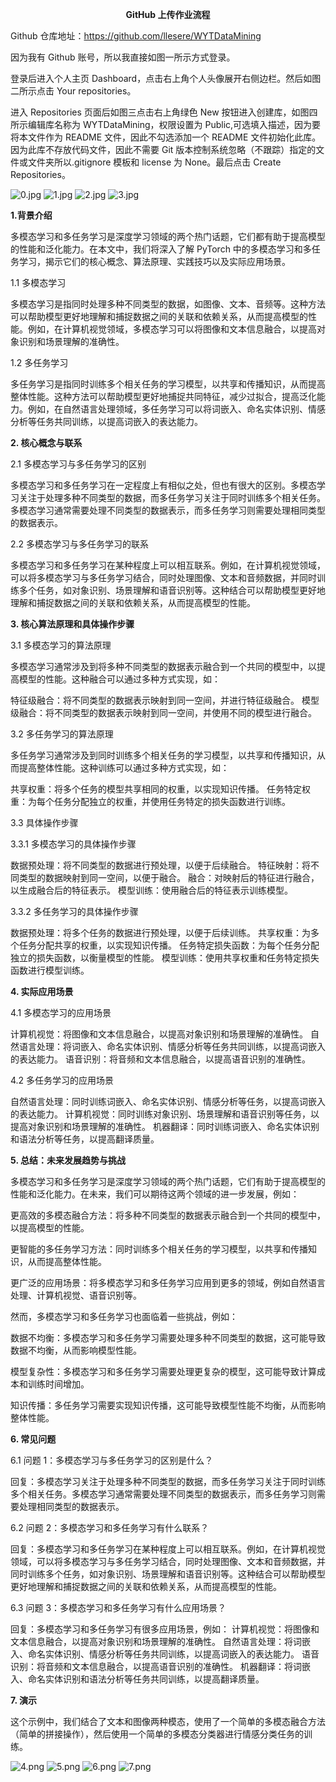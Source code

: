 **<center>GitHub 上传作业流程</center>**

Github 仓库地址：https://github.com/llesere/WYTDataMining

因为我有 Github 账号，所以我直接如图一所示方式登录。

登录后进入个人主页 Dashboard，点击右上角个人头像展开右侧边栏。然后如图二所示点击 Your repositories。

进入 Repositories 页面后如图三点击右上角绿色 New 按钮进入创建库，如图四所示编辑库名称为 WYTDataMining，权限设置为 Public,可选填入描述，因为要将本文件作为 README 文件，因此不勾选添加一个 README 文件初始化此库。因为此库不存放代码文件，因此不需要 Git 版本控制系统忽略（不跟踪）指定的文件或文件夹所以.gitignore 模板和 license 为 None。最后点击 Create Repositories。

![0.jpg](./img/0.jpg)
![1.jpg](./img/1.jpg)
![2.jpg](./img/2.jpg)
![3.jpg](./img/3.jpg)

**1.背景介绍**

多模态学习和多任务学习是深度学习领域的两个热门话题，它们都有助于提高模型的性能和泛化能力。在本文中，我们将深入了解 PyTorch 中的多模态学习和多任务学习，揭示它们的核心概念、算法原理、实践技巧以及实际应用场景。

1.1 多模态学习

多模态学习是指同时处理多种不同类型的数据，如图像、文本、音频等。这种方法可以帮助模型更好地理解和捕捉数据之间的关联和依赖关系，从而提高模型的性能。例如，在计算机视觉领域，多模态学习可以将图像和文本信息融合，以提高对象识别和场景理解的准确性。

1.2 多任务学习

多任务学习是指同时训练多个相关任务的学习模型，以共享和传播知识，从而提高整体性能。这种方法可以帮助模型更好地捕捉共同特征，减少过拟合，提高泛化能力。例如，在自然语言处理领域，多任务学习可以将词嵌入、命名实体识别、情感分析等任务共同训练，以提高词嵌入的表达能力。

**2. 核心概念与联系**

2.1 多模态学习与多任务学习的区别

多模态学习和多任务学习在一定程度上有相似之处，但也有很大的区别。多模态学习关注于处理多种不同类型的数据，而多任务学习关注于同时训练多个相关任务。多模态学习通常需要处理不同类型的数据表示，而多任务学习则需要处理相同类型的数据表示。

2.2 多模态学习与多任务学习的联系

多模态学习和多任务学习在某种程度上可以相互联系。例如，在计算机视觉领域，可以将多模态学习与多任务学习结合，同时处理图像、文本和音频数据，并同时训练多个任务，如对象识别、场景理解和语音识别等。这种结合可以帮助模型更好地理解和捕捉数据之间的关联和依赖关系，从而提高模型的性能。

**3. 核心算法原理和具体操作步骤**

3.1 多模态学习的算法原理

多模态学习通常涉及到将多种不同类型的数据表示融合到一个共同的模型中，以提高模型的性能。这种融合可以通过多种方式实现，如：

特征级融合：将不同类型的数据表示映射到同一空间，并进行特征级融合。
模型级融合：将不同类型的数据表示映射到同一空间，并使用不同的模型进行融合。

3.2 多任务学习的算法原理

多任务学习通常涉及到同时训练多个相关任务的学习模型，以共享和传播知识，从而提高整体性能。这种训练可以通过多种方式实现，如：

共享权重：将多个任务的模型共享相同的权重，以实现知识传播。
任务特定权重：为每个任务分配独立的权重，并使用任务特定的损失函数进行训练。

3.3 具体操作步骤

3.3.1 多模态学习的具体操作步骤

数据预处理：将不同类型的数据进行预处理，以便于后续融合。
特征映射：将不同类型的数据映射到同一空间，以便于融合。
融合：对映射后的特征进行融合，以生成融合后的特征表示。
模型训练：使用融合后的特征表示训练模型。

3.3.2 多任务学习的具体操作步骤

数据预处理：将多个任务的数据进行预处理，以便于后续训练。
共享权重：为多个任务分配共享的权重，以实现知识传播。
任务特定损失函数：为每个任务分配独立的损失函数，以衡量模型的性能。
模型训练：使用共享权重和任务特定损失函数进行模型训练。

**4. 实际应用场景**

4.1 多模态学习的应用场景

计算机视觉：将图像和文本信息融合，以提高对象识别和场景理解的准确性。
自然语言处理：将词嵌入、命名实体识别、情感分析等任务共同训练，以提高词嵌入的表达能力。
语音识别：将音频和文本信息融合，以提高语音识别的准确性。

4.2 多任务学习的应用场景

自然语言处理：同时训练词嵌入、命名实体识别、情感分析等任务，以提高词嵌入的表达能力。
计算机视觉：同时训练对象识别、场景理解和语音识别等任务，以提高对象识别和场景理解的准确性。
机器翻译：同时训练词嵌入、命名实体识别和语法分析等任务，以提高翻译质量。

**5. 总结：未来发展趋势与挑战**

多模态学习和多任务学习是深度学习领域的两个热门话题，它们有助于提高模型的性能和泛化能力。在未来，我们可以期待这两个领域的进一步发展，例如：

更高效的多模态融合方法：将多种不同类型的数据表示融合到一个共同的模型中，以提高模型的性能。

更智能的多任务学习方法：同时训练多个相关任务的学习模型，以共享和传播知识，从而提高整体性能。

更广泛的应用场景：将多模态学习和多任务学习应用到更多的领域，例如自然语言处理、计算机视觉、语音识别等。

然而，多模态学习和多任务学习也面临着一些挑战，例如：

数据不均衡：多模态学习和多任务学习需要处理多种不同类型的数据，这可能导致数据不均衡，从而影响模型性能。

模型复杂性：多模态学习和多任务学习需要处理更复杂的模型，这可能导致计算成本和训练时间增加。

知识传播：多任务学习需要实现知识传播，这可能导致模型性能不均衡，从而影响整体性能。

**6. 常见问题**

6.1 问题 1：多模态学习与多任务学习的区别是什么？

回复：多模态学习关注于处理多种不同类型的数据，而多任务学习关注于同时训练多个相关任务。多模态学习通常需要处理不同类型的数据表示，而多任务学习则需要处理相同类型的数据表示。

6.2 问题 2：多模态学习和多任务学习有什么联系？

回复：多模态学习和多任务学习在某种程度上可以相互联系。例如，在计算机视觉领域，可以将多模态学习与多任务学习结合，同时处理图像、文本和音频数据，并同时训练多个任务，如对象识别、场景理解和语音识别等。这种结合可以帮助模型更好地理解和捕捉数据之间的关联和依赖关系，从而提高模型的性能。

6.3 问题 3：多模态学习和多任务学习有什么应用场景？

回复：多模态学习和多任务学习有很多应用场景，例如：
计算机视觉：将图像和文本信息融合，以提高对象识别和场景理解的准确性。
自然语言处理：将词嵌入、命名实体识别、情感分析等任务共同训练，以提高词嵌入的表达能力。
语音识别：将音频和文本信息融合，以提高语音识别的准确性。
机器翻译：将词嵌入、命名实体识别和语法分析等任务共同训练，以提高翻译质量。

**7. 演示**

这个示例中，我们结合了文本和图像两种模态，使用了一个简单的多模态融合方法（简单的拼接操作），然后使用一个简单的多模态分类器进行情感分类任务的训练。

![4.png](./img/4.png)
![5.png](./img/5.png)
![6.png](./img/6.png)
![7.png](./img/7.png)
